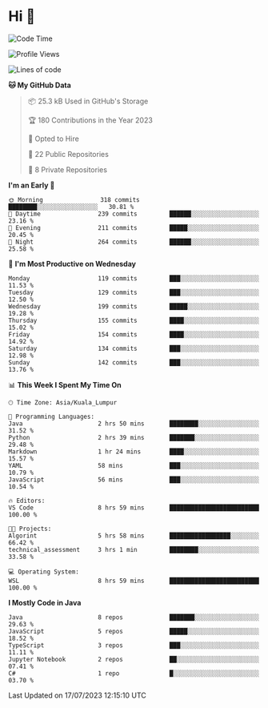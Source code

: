 <h1>Hi 👋</h1>

<!--START_SECTION:waka-->
![Code Time](http://img.shields.io/badge/Code%20Time-270%20hrs%2043%20mins-blue)

![Profile Views](http://img.shields.io/badge/Profile%20Views-23-blue)

![Lines of code](https://img.shields.io/badge/From%20Hello%20World%20I%27ve%20Written-1.1%20million%20lines%20of%20code-blue)

**🐱 My GitHub Data** 

> 📦 25.3 kB Used in GitHub's Storage 
 > 
> 🏆 180 Contributions in the Year 2023
 > 
> 💼 Opted to Hire
 > 
> 📜 22 Public Repositories 
 > 
> 🔑 8 Private Repositories 
 > 
**I'm an Early 🐤** 

```text
🌞 Morning                318 commits         ████████░░░░░░░░░░░░░░░░░   30.81 % 
🌆 Daytime                239 commits         ██████░░░░░░░░░░░░░░░░░░░   23.16 % 
🌃 Evening                211 commits         █████░░░░░░░░░░░░░░░░░░░░   20.45 % 
🌙 Night                  264 commits         ██████░░░░░░░░░░░░░░░░░░░   25.58 % 
```
📅 **I'm Most Productive on Wednesday** 

```text
Monday                   119 commits         ███░░░░░░░░░░░░░░░░░░░░░░   11.53 % 
Tuesday                  129 commits         ███░░░░░░░░░░░░░░░░░░░░░░   12.50 % 
Wednesday                199 commits         █████░░░░░░░░░░░░░░░░░░░░   19.28 % 
Thursday                 155 commits         ████░░░░░░░░░░░░░░░░░░░░░   15.02 % 
Friday                   154 commits         ████░░░░░░░░░░░░░░░░░░░░░   14.92 % 
Saturday                 134 commits         ███░░░░░░░░░░░░░░░░░░░░░░   12.98 % 
Sunday                   142 commits         ███░░░░░░░░░░░░░░░░░░░░░░   13.76 % 
```


📊 **This Week I Spent My Time On** 

```text
🕑︎ Time Zone: Asia/Kuala_Lumpur

💬 Programming Languages: 
Java                     2 hrs 50 mins       ████████░░░░░░░░░░░░░░░░░   31.52 % 
Python                   2 hrs 39 mins       ███████░░░░░░░░░░░░░░░░░░   29.48 % 
Markdown                 1 hr 24 mins        ████░░░░░░░░░░░░░░░░░░░░░   15.57 % 
YAML                     58 mins             ███░░░░░░░░░░░░░░░░░░░░░░   10.79 % 
JavaScript               56 mins             ███░░░░░░░░░░░░░░░░░░░░░░   10.54 % 

🔥 Editors: 
VS Code                  8 hrs 59 mins       █████████████████████████   100.00 % 

🐱‍💻 Projects: 
Algorint                 5 hrs 58 mins       █████████████████░░░░░░░░   66.42 % 
technical_assessment     3 hrs 1 min         ████████░░░░░░░░░░░░░░░░░   33.58 % 

💻 Operating System: 
WSL                      8 hrs 59 mins       █████████████████████████   100.00 % 
```

**I Mostly Code in Java** 

```text
Java                     8 repos             ███████░░░░░░░░░░░░░░░░░░   29.63 % 
JavaScript               5 repos             █████░░░░░░░░░░░░░░░░░░░░   18.52 % 
TypeScript               3 repos             ███░░░░░░░░░░░░░░░░░░░░░░   11.11 % 
Jupyter Notebook         2 repos             ██░░░░░░░░░░░░░░░░░░░░░░░   07.41 % 
C#                       1 repo              █░░░░░░░░░░░░░░░░░░░░░░░░   03.70 % 
```




 Last Updated on 17/07/2023 12:15:10 UTC
<!--END_SECTION:waka-->
